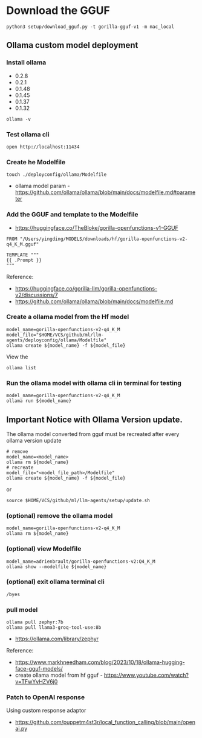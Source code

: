# Download the GGUF

```shell
python3 setup/download_gguf.py -t gorilla-gguf-v1 -m mac_local
```

## Ollama custom model deployment
### Install ollama
* 0.2.8
* 0.2.1
* 0.1.48
* 0.1.45
* 0.1.37
* 0.1.32

```shell
ollama -v
```


### Test ollama cli
```shell
open http://localhost:11434
```


### Create he Modelfile
```shell
touch ./deployconfig/ollama/Modelfile
```

* ollama model param - https://github.com/ollama/ollama/blob/main/docs/modelfile.md#parameter

### Add the GGUF and template to the Modelfile
* https://huggingface.co/TheBloke/gorilla-openfunctions-v1-GGUF

```Modelfile
FROM "/Users/yingding/MODELS/downloads/hf/gorilla-openfunctions-v2-q4_K_M.gguf"

TEMPLATE """
{{ .Prompt }}
"""
```

Reference:
* https://huggingface.co/gorilla-llm/gorilla-openfunctions-v2/discussions/7
* https://github.com/ollama/ollama/blob/main/docs/modelfile.md

### Create a ollama model from the Hf model
```shell
model_name=gorilla-openfunctions-v2-q4_K_M
model_file="$HOME/VCS/github/ml/llm-agents/deployconfig/ollama/Modelfile"
ollama create ${model_name} -f ${model_file}
```

View the 
```shell
ollama list
```

### Run the ollama model with ollama cli in terminal for testing
```shell
model_name=gorilla-openfunctions-v2-q4_K_M
ollama run ${model_name}
```

## Important Notice with Ollama Version update.
The ollama model converted from gguf must be recreated after every ollama version update
```shell
# remove
model_name=<model_name>
ollama rm ${model_name}
# recreate
model_file="<model_file_path>/Modelfile"
ollama create ${model_name} -f ${model_file}
```
or
```shell
source $HOME/VCS/github/ml/llm-agents/setup/update.sh
```

### (optional) remove the ollama model
```shell
model_name=gorilla-openfunctions-v2-q4_K_M
ollama rm ${model_name}
```

### (optional) view Modelfile
```shell
model_name=adrienbrault/gorilla-openfunctions-v2:Q4_K_M
ollama show --modelfile ${model_name}
```

### (optional) exit ollama terminal cli
```shell
/byes
```

### pull model
```shell
ollama pull zephyr:7b
ollama pull llama3-groq-tool-use:8b
```
* https://ollama.com/library/zephyr


Reference:
* https://www.markhneedham.com/blog/2023/10/18/ollama-hugging-face-gguf-models/
* create ollama model from hf gguf - https://www.youtube.com/watch?v=TFwYvHZV6j0


### Patch to OpenAI response
Using custom response adaptor
* https://github.com/puppetm4st3r/local_function_calling/blob/main/openai.py
